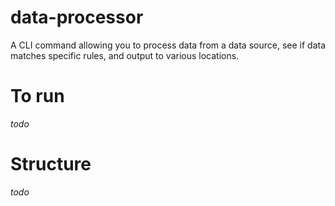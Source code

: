 data-processor
==============
A CLI command allowing you to process data from a data source, see if
data matches specific rules, and output to various locations.

# To run
*todo*

# Structure
*todo*
